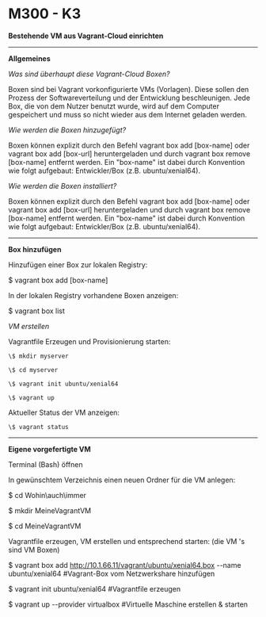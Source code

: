 M300 - K3
============

**Bestehende VM aus Vagrant-Cloud einrichten**
***

**Allgemeines**

*Was sind überhaupt diese Vagrant-Cloud Boxen?*

Boxen sind bei Vagrant vorkonfigurierte VMs (Vorlagen). Diese sollen den Prozess
der Softwareverteilung und der Entwicklung beschleunigen. Jede Box, die von dem
Nutzer benutzt wurde, wird auf dem Computer gespeichert und muss so nicht wieder
aus dem Internet geladen werden.

*Wie werden die Boxen hinzugefügt?*

Boxen können explizit durch den Befehl vagrant box add [box-name] oder vagrant
box add [box-url] heruntergeladen und durch vagrant box remove [box-name]
entfernt werden. Ein "box-name" ist dabei durch Konvention wie folgt aufgebaut:
Entwickler/Box (z.B. ubuntu/xenial64).

*Wie werden die Boxen installiert?*

Boxen können explizit durch den Befehl vagrant box add [box-name] oder vagrant
box add [box-url] heruntergeladen und durch vagrant box remove [box-name]
entfernt werden. Ein "box-name" ist dabei durch Konvention wie folgt aufgebaut:
Entwickler/Box (z.B. ubuntu/xenial64).

***

**Box hinzufügen**

Hinzufügen einer Box zur lokalen Registry:

  $ vagrant box add [box-name]

In der lokalen Registry vorhandene Boxen anzeigen:

  \$ vagrant box list

*VM erstellen*

Vagrantfile Erzeugen und Provisionierung starten:

    \$ mkdir myserver   

    \$ cd myserver

    \$ vagrant init ubuntu/xenial64

    \$ vagrant up

Aktueller Status der VM anzeigen:

    \$ vagrant status

***

**Eigene vorgefertigte VM**

Terminal (Bash) öffnen

In gewünschtem Verzeichnis einen neuen Ordner für die VM anlegen:

  \$ cd Wohin\\auch\\immer

  \$ mkdir MeineVagrantVM

  \$ cd MeineVagrantVM

Vagrantfile erzeugen, VM erstellen und entsprechend starten: (die VM 's sind VM Boxen)

  \$ vagrant box add http://10.1.66.11/vagrant/ubuntu/xenial64.box --name
  ubuntu/xenial64 \#Vagrant-Box vom Netzwerkshare hinzufügen

  \$ vagrant init ubuntu/xenial64 \#Vagrantfile erzeugen

  \$ vagrant up --provider virtualbox \#Virtuelle Maschine erstellen & starten
